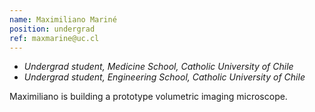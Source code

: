 ```yaml
---
name: Maximiliano Mariné
position: undergrad
ref: maxmarine@uc.cl
---
```


- _Undergrad student, Medicine School, Catholic University of Chile_
- _Undergrad student, Engineering School, Catholic University of Chile_

Maximiliano is building a prototype volumetric imaging microscope.